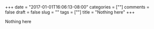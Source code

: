 +++
date = "2017-01-01T16:06:13-08:00"
categories = [""]
comments = false
draft = false
slug = ""
tags = [""]
title = "Nothing here"
+++

Nothing here